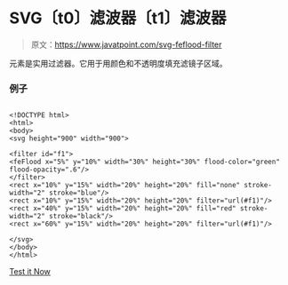 # SVG〔t0〕滤波器〔t1〕滤波器

> 原文：<https://www.javatpoint.com/svg-feflood-filter>

<feflood>元素是实用过滤器。它用于用颜色和不透明度填充滤镜子区域。</feflood>

### 例子

```

<!DOCTYPE html>
<html>
<body>
<svg height="900" width="900">

<filter id="f1">
<feFlood x="5%" y="10%" width="30%" height="30%" flood-color="green" flood-opacity=".6"/>
</filter>
<rect x="10%" y="15%" width="20%" height="20%" fill="none" stroke-width="2" stroke="blue"/>
<rect x="10%" y="15%" width="20%" height="20%" filter="url(#f1)"/>
<rect x="40%" y="15%" width="20%" height="20%" fill="red" stroke-width="2" stroke="black"/>
<rect x="60%" y="15%" width="20%" height="20%" filter="url(#f1)"/>

</svg>
</body>
</html>

```

[Test it Now](https://www.javatpoint.com/oprweb/test.jsp?filename=feflood)